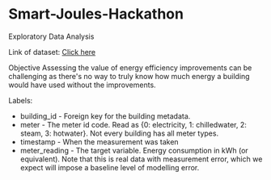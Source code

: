 # Smart-Joules-Hackathon

Exploratory Data Analysis

Link of dataset: [Click here](https://docs.google.com/spreadsheets/d/1ec4rYKlYbrZkMlA8ypdXSah7FmEk5Cu1ycTzjrkpQOc/edit#gid=48855503)


Objective
Assessing the value of energy efficiency improvements can be challenging as there's no way to truly know how much energy a building would have used without the improvements.

Labels:
- building_id - Foreign key for the building metadata.
- meter - The meter id code. Read as {0: electricity, 1: chilledwater, 2: steam, 3: hotwater}. Not every building has all meter types.
- timestamp - When the measurement was taken
- meter_reading - The target variable. Energy consumption in kWh (or equivalent). Note that this is real data with measurement error, which we expect will impose a baseline level of modelling error.
